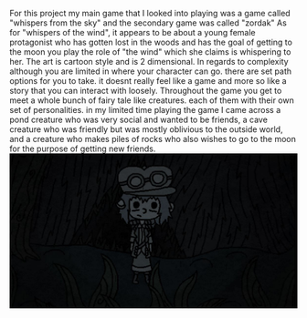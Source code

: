For this project my main game that I looked into playing was a game called "whispers from the sky" and the secondary game was called
"zordak" 
As for "whispers of the wind", it appears to be about a young female protagonist who has gotten lost in the woods and has the goal of getting to the moon
you play the role of "the wind" which she claims is whispering to her. The art is cartoon style and is 2 dimensional. In regards to complexity although you are limited in where your 
character can go. there are set path options for you to take. it doesnt really feel like a game and more so like a story that you can interact with loosely. Throughout the game you get 
to meet a whole bunch of fairy tale like creatures. each of them with their own set of personalities. in my limited time playing the game I came across a pond creature who was very 
social and wanted to be friends, a cave creature who was friendly but was mostly oblivious to the outside world, and a creature who makes piles of rocks who also wishes to go to the moon
for the purpose of getting new friends. 
![image](woods1.JPG) 
